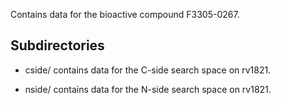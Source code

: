 Contains data for the bioactive compound F3305-0267.

## Subdirectories

- cside/ contains data for the C-side search space on rv1821.

- nside/ contains data for the N-side search space on rv1821.

